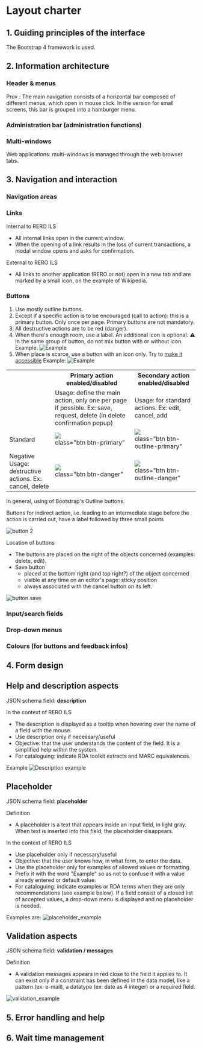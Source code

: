 # Layout charter

## 1. Guiding principles of the interface

The Bootstrap 4 framework is used.

## 2. Information architecture

### Header & menus

Prov :
The main navigation consists of a horizontal bar composed of different menus, which open in mouse click. In the version for small screens, this bar is grouped into a hamburger menu.

### Administration bar (administration functions)

### Multi-windows

Web applications: multi-windows is managed through the web browser tabs.

## 3. Navigation and interaction

### Navigation areas

### Links

Internal to RERO ILS

* All internal links open in the current window.
* When the opening of a link results in the loss of current transactions, a modal window opens and asks for confirmation.

External to RERO ILS

* All links to another application (RERO or not) open in a new tab and are marked by a small icon, on the example of Wikipedia.

### Buttons

1. Use mostly outline buttons.
1. Except if a specific action is to be encouraged (call to action): this is a
   primary button. Only once per page. Primary buttons are not mandatory.
1. All destructive actions are to be red (danger).
1. When there's enough room, use a label. An additional icon is optional.
   :warning: In the same group of button, do not mix button with or without
   icon.
   Example:
   ![Example](/interface/correct-button-outline.png)
1. When place is scarce, use a button with an icon only. Try to [make it
   accessible](https://developer.mozilla.org/fr/docs/Web/HTML/Element/button#Accessibilit%C3%A9)
   Example:
   ![Example](/interface/correct-button-icons.png)

<table>
    <tr>
        <th></th>
        <th>Primary action<br/>enabled/disabled</th>
        <th>Secondary action<br/>enabled/disabled</th>
    </tr>
    <tr>
        <td></td>
        <td>Usage: define the main action, only one per page if possible. Ex: save, request, delete (in delete confirmation popup)</td><td>Usage: for standard actions. Ex: edit, cancel, add</td>
    </tr>
    <tr>
        <td>Standard</td>
        <td><img src="https://user-images.githubusercontent.com/8154915/76531827-0faaed00-6476-11ea-89a7-f03a31455b32.png"/><br/>class="btn btn-primary"</td>
        <td><img src="https://user-images.githubusercontent.com/8154915/76531857-19cceb80-6476-11ea-808e-9db1241854e3.png"/><br/>class="btn btn-outline-primary"</td>
    </tr>
    <tr>
        <td>Negative<br/>Usage: destructive actions. Ex: cancel, delete</td>
        <td><img src="https://user-images.githubusercontent.com/8154915/76531882-22bdbd00-6476-11ea-8b8f-9c62dce22ea1.png"/><br/>class="btn btn-danger"</td>
        <td><img src="https://user-images.githubusercontent.com/8154915/76531924-310bd900-6476-11ea-81b0-a440bdc722a7.png"/><br/>class="btn btn-outline-danger"</td>
    </tr>
</table>

In general, using of Bootstrap's Outline buttons.

Buttons for indirect action, i.e. leading to an intermediate stage before the action is carried out, have a label followed by three small points

<img src="https://user-images.githubusercontent.com/8154915/74410173-bf217f00-4e38-11ea-98b2-918857b876cd.png" alt="button 2" />

Location of buttons

* The buttons are placed on the right of the objects concerned (examples: delete, edit).
* Save button
  * placed at the bottom right (and top right?) of the object concerned
  * visible at any time on an editor's page: sticky position
  * always associated with the cancel button on its left.
<img src="https://user-images.githubusercontent.com/8154915/76735507-4ed28a00-6765-11ea-8d18-8c03ab570d5c.png" alt="button save" />

### Input/search fields

### Drop-down menus

### Colours (for buttons and feedback infos)

## 4. Form design

## Help and description aspects

JSON schema field: **description**

In the context of RERO ILS

* The description is displayed as a tooltip when hovering over the name of a field with the mouse.
* Use description only if necessary/useful
* Objective: that the user understands the content of the field. It is a simplified help within the system.
* For cataloguing: indicate RDA toolkit extracts and MARC equivalences.

Example
![Description example](https://user-images.githubusercontent.com/8154915/74410509-89c96100-4e39-11ea-8225-02b3ae092ba4.png)

## Placeholder

JSON schema field: **placeholder**

Definition

* A placeholder is a text that appears inside an input field, in light gray. When text is inserted into this field, the placeholder disappears.

In the context of RERO ILS

* Use placeholder only if necessary/useful
* Objective: that the user knows how, in what form, to enter the data.
* Use the placeholder only for examples of allowed values or formatting.
* Prefix it with the word "Example" so as not to confuse it with a value already entered or default value.
* For cataloguing: indicate examples or RDA terms when they are only recommendations (see example below). If a field consist of a closed list of accepted values, a drop-down menu is displayed and no placeholder is needed.

Examples are:
![placeholder_example](https://user-images.githubusercontent.com/8154915/74410602-c432fe00-4e39-11ea-9df3-e49b8b6ced10.png)

## Validation aspects

JSON schema field: **validation / messages**

Definition

* A validation messages appears in red close to the field it applies to. It can exist only if a constraint has been defined in the data model, like a pattern (ex: e-mail), a datatype (ex: date as 4 integer) or a required field.

![validation_example](https://user-images.githubusercontent.com/8154915/75450742-a7391780-596f-11ea-965d-84751b69621b.png)

## 5. Error handling and help

## 6. Wait time management
